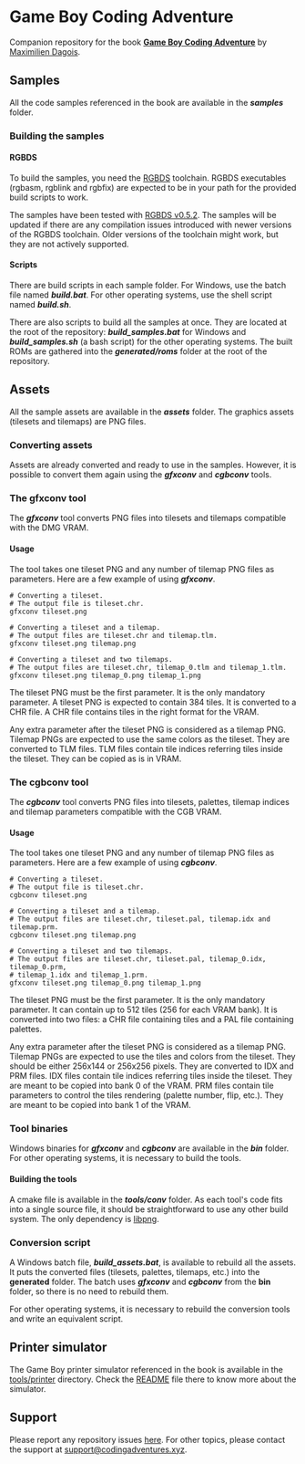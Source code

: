 # Game Boy Coding Adventure

Companion repository for the book [**Game Boy Coding Adventure**](https://mdagois.gumroad.com/l/CODQn) by [Maximilien Dagois](https://mdagois.gumroad.com/).

## Samples

All the code samples referenced in the book are available in the ***samples*** folder.

### Building the samples

#### RGBDS

To build the samples, you need the [RGBDS](https://rgbds.gbdev.io/) toolchain.
RGBDS executables (rgbasm, rgblink and rgbfix) are expected to be in your path for the provided build scripts to work.

The samples have been tested with [RGBDS v0.5.2](https://github.com/gbdev/rgbds/releases/tag/v0.5.2).
The samples will be updated if there are any compilation issues introduced with newer versions of the RGBDS toolchain.
Older versions of the toolchain might work, but they are not actively supported.

#### Scripts

There are build scripts in each sample folder.
For Windows, use the batch file named ***build.bat***.
For other operating systems, use the shell script named ***build.sh***.

There are also scripts to build all the samples at once.
They are located at the root of the repository: ***build_samples.bat*** for Windows and ***build_samples.sh*** (a bash script) for the other operating systems.
The built ROMs are gathered into the ***generated/roms*** folder at the root of the repository.

## Assets

All the sample assets are available in the ***assets*** folder.
The graphics assets (tilesets and tilemaps) are PNG files.

### Converting assets

Assets are already converted and ready to use in the samples.
However, it is possible to convert them again using the ***gfxconv*** and ***cgbconv*** tools.

### The gfxconv tool

The ***gfxconv*** tool converts PNG files into tilesets and tilemaps compatible with the DMG VRAM.

#### Usage

The tool takes one tileset PNG and any number of tilemap PNG files as parameters.
Here are a few example of using ***gfxconv***.

```
# Converting a tileset.
# The output file is tileset.chr.
gfxconv tileset.png

# Converting a tileset and a tilemap.
# The output files are tileset.chr and tilemap.tlm.
gfxconv tileset.png tilemap.png

# Converting a tileset and two tilemaps.
# The output files are tileset.chr, tilemap_0.tlm and tilemap_1.tlm.
gfxconv tileset.png tilemap_0.png tilemap_1.png
```

The tileset PNG must be the first parameter.
It is the only mandatory parameter.
A tileset PNG is expected to contain 384 tiles.
It is converted to a CHR file.
A CHR file contains tiles in the right format for the VRAM.

Any extra parameter after the tileset PNG is considered as a tilemap PNG.
Tilemap PNGs are expected to use the same colors as the tileset.
They are converted to TLM files.
TLM files contain tile indices referring tiles inside the tileset.
They can be copied as is in VRAM.

### The cgbconv tool

The ***cgbconv*** tool converts PNG files into tilesets, palettes, tilemap indices and tilemap parameters compatible with the CGB VRAM.

#### Usage

The tool takes one tileset PNG and any number of tilemap PNG files as parameters.
Here are a few example of using ***cgbconv***.

```
# Converting a tileset.
# The output file is tileset.chr.
cgbconv tileset.png

# Converting a tileset and a tilemap.
# The output files are tileset.chr, tileset.pal, tilemap.idx and tilemap.prm.
cgbconv tileset.png tilemap.png

# Converting a tileset and two tilemaps.
# The output files are tileset.chr, tileset.pal, tilemap_0.idx, tilemap_0.prm,
# tilemap_1.idx and tilemap_1.prm.
gfxconv tileset.png tilemap_0.png tilemap_1.png
```

The tileset PNG must be the first parameter.
It is the only mandatory parameter.
It can contain up to 512 tiles (256 for each VRAM bank).
It is converted into two files: a CHR file containing tiles and a PAL file containing palettes.

Any extra parameter after the tileset PNG is considered as a tilemap PNG.
Tilemap PNGs are expected to use the tiles and colors from the tileset.
They should be either 256x144 or 256x256 pixels.
They are converted to IDX and PRM files.
IDX files contain tile indices referring tiles inside the tileset.
They are meant to be copied into bank 0 of the VRAM.
PRM files contain tile parameters to control the tiles rendering (palette number, flip, etc.).
They are meant to be copied into bank 1 of the VRAM.

### Tool binaries

Windows binaries for ***gfxconv*** and ***cgbconv*** are available in the ***bin*** folder.
For other operating systems, it is necessary to build the tools.

#### Building the tools

A cmake file is available in the ***tools/conv*** folder.
As each tool's code fits into a single source file, it should be straightforward to use any other build system.
The only dependency is [libpng](http://www.libpng.org/pub/png/libpng.html).

### Conversion script

A Windows batch file, ***build_assets.bat***, is available to rebuild all the assets.
It puts the converted files (tilesets, palettes, tilemaps, etc.) into the **generated** folder.
The batch uses ***gfxconv*** and ***cgbconv*** from the **bin** folder, so there is no need to rebuild them.

For other operating systems, it is necessary to rebuild the conversion tools and write an equivalent script.

## Printer simulator

The Game Boy printer simulator referenced in the book is available in the [tools/printer](https://github.com/mdagois/gca/tree/main/tools/printer) directory.
Check the [README](https://github.com/mdagois/gca/tree/main/tools/printer/README.md) file there to know more about the simulator.

## Support

Please report any repository issues [here](https://github.com/mdagois/gca/issues).
For other topics, please contact the support at support@codingadventures.xyz.

